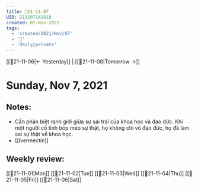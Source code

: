 ```yaml
---
title: 📝21-11-07
UID: 211107142818
created: 07-Nov-2021
tags:
  - 'created/2021/Nov/07'
  - '📅'
  - 'daily/private'
---
```

[[📝21-11-06|<- Yesterday]] | [[📝21-11-08|Tomorrow ->]]
# Sunday, Nov 7, 2021

## Notes:
- Cần phân biệt ranh giới giữa sự sai trái của khoa học và đạo đức. Khi một người cố tình bóp méo sự thật, họ không chỉ vô đạo đức, họ đã làm sai sự thật về khoa học.
- [[Ivermectin]]

## Weekly review:
[[📝21-11-01|Mon]]
[[📝21-11-02|Tue]]
[[📝21-11-03|Wed]]
[[📝21-11-04|Thu]]
[[📝21-11-05|Fri]]
[[📝21-11-06|Sat]]
